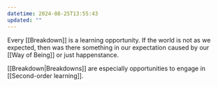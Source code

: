 ```yaml
---
datetime: 2024-08-25T13:55:43
updated: ""
---
```

Every [[Breakdown]] is a learning opportunity. If the world is not as we expected, then was there something in our expectation caused by our [[Way of Being]] or just happenstance.

[[Breakdown|Breakdowns]] are especially opportunities to engage in [[Second-order learning]].